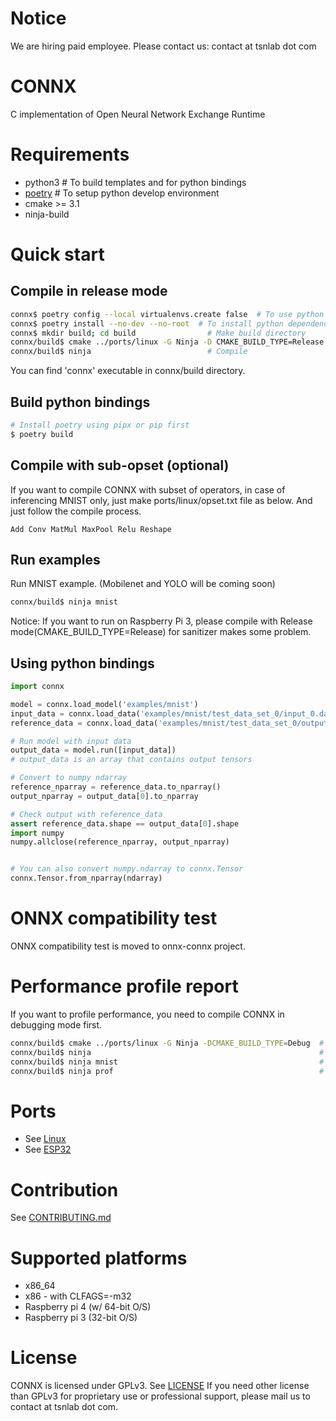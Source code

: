 # Notice
We are hiring paid employee. Please contact us: contact at tsnlab dot com

# CONNX
C implementation of Open Neural Network Exchange Runtime

# Requirements
 * python3         # To build templates and for python bindings
 * [poetry][]      # To setup python develop environment
 * cmake >= 3.1
 * ninja-build

[poetry]: https://pypi.org/project/poetry/

# Quick start

## Compile in release mode
~~~sh
connx$ poetry config --local virtualenvs.create false  # To use python directly
connx$ poetry install --no-dev --no-root  # To install python dependencies
connx$ mkdir build; cd build                # Make build directory
connx/build$ cmake ../ports/linux -G Ninja -D CMAKE_BUILD_TYPE=Release  # Generate build files with "Release" mode
connx/build$ ninja                          # Compile
~~~

You can find 'connx' executable in connx/build directory.

## Build python bindings

```sh
# Install poetry using pipx or pip first
$ poetry build
```

## Compile with sub-opset (optional)
If you want to compile CONNX with subset of operators, in case of inferencing MNIST only,
just make ports/linux/opset.txt file as below. And just follow the compile process.

~~~
Add Conv MatMul MaxPool Relu Reshape
~~~

## Run examples
Run MNIST example. (Mobilenet and YOLO will be coming soon)

~~~sh
connx/build$ ninja mnist
~~~

Notice: If you want to run on Raspberry Pi 3, please compile with Release mode(CMAKE\_BUILD\_TYPE=Release) for sanitizer makes some problem.

## Using python bindings

```py
import connx

model = connx.load_model('examples/mnist')
input_data = connx.load_data('examples/mnist/test_data_set_0/input_0.data')
reference_data = connx.load_data('examples/mnist/test_data_set_0/output_0.data')

# Run model with input data
output_data = model.run([input_data])
# output_data is an array that contains output tensors

# Convert to numpy ndarray
reference_nparray = reference_data.to_nparray()
output_nparray = output_data[0].to_nparray

# Check output with reference_data
assert reference_data.shape == output_data[0].shape
import numpy
numpy.allclose(reference_nparray, output_nparray)


# You can also convert numpy.ndarray to connx.Tensor
connx.Tensor.from_nparray(ndarray)
```

# ONNX compatibility test
ONNX compatibility test is moved to onnx-connx project.

# Performance profile report
If you want to profile performance, you need to compile CONNX in debugging mode first.

~~~sh
connx/build$ cmake ../ports/linux -G Ninja -DCMAKE_BUILD_TYPE=Debug  # Generate build files
connx/build$ ninja                                                   # Compile
connx/build$ ninja mnist                                             # Run an any example
connx/build$ ninja prof                                              # Print performance profile report
~~~

# Ports
 * See [Linux](ports/linux/README.md)
 * See [ESP32](ports/esp32/README.md)

# Contribution
See [CONTRIBUTING.md](CONTRIBUTING.md)

# Supported platforms
 * x86\_64
 * x86 - with CLFAGS=-m32
 * Raspberry pi 4 (w/ 64-bit O/S)
 * Raspberry pi 3 (32-bit O/S)

# License
CONNX is licensed under GPLv3. See [LICENSE](LICENSE)
If you need other license than GPLv3 for proprietary use or professional support, please mail us to contact at tsnlab dot com.
